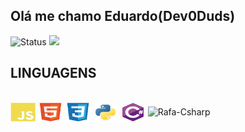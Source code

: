 ## Olá me chamo Eduardo(Dev0Duds)

![Status](https://github-readme-stats.vercel.app/api?username=Dev0Duds&show_icons=true&theme=radical)
![](https://github-readme-stats.vercel.app/api/top-langs/?username=Dev0Duds&exclude_repo=github-readme-stats,anuraghazra.github.io)

## LINGUAGENS 
<div style="display: inline_block"><br>
    
  <img align="center" alt="Rafa-Js" height="30" width="40" src="https://raw.githubusercontent.com/devicons/devicon/master/icons/javascript/javascript-plain.svg">
  <img align="center" alt="Rafa-HTML" height="30" width="40" src="https://raw.githubusercontent.com/devicons/devicon/master/icons/html5/html5-original.svg">
  <img align="center" alt="Rafa-CSS" height="30" width="40" src="https://raw.githubusercontent.com/devicons/devicon/master/icons/css3/css3-original.svg">
  <img align="center" alt="Rafa-Python" height="30" width="40" src="https://raw.githubusercontent.com/devicons/devicon/master/icons/python/python-original.svg">
  <img align="center" alt="Rafa-Csharp" height="30" width="40" src="https://raw.githubusercontent.com/devicons/devicon/master/icons/csharp/csharp-original.svg">
 <img align="center" alt="Rafa-Csharp" height="50" width="50" src="https://img.shields.io/badge/MySQL-00000F?style=for-the-badge&logo=mysql&logoColor=white"> 
</div>
  

